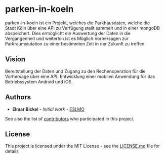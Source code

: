 # parken-in-koeln

parken-in-koeln ist ein Projekt, welches die Parkhausdaten, welche die Stadt Köln über eine API zu Verfügung stellt sammelt und in einer mongoDB abspeichert. Dies ermöglicht ein Auswertung der Daten in die Vergangenheit und weiterhin ist es Möglich Vorhersagen zur Parkraumsiutation zu einer bestimmten Zeit in der Zukunft zu treffen.

## Vision

Bereitstellung der Daten und Zugang zu den Rechenoperation für die Vorhersage über eine API. Entwicklung einer mobilen Anwendung für das Betriebssystem Android und iOS.

## Authors

* **Elmar Bickel** - *Initial work* - [E3LMO](https://github.com/E3Lmo)

See also the list of [contributors](https://github.com/E3Lmo/parken-in-koeln/contributors) who participated in this project.

## License

This project is licensed under the MIT License - see the [LICENSE.md](LICENSE.md) file for details
